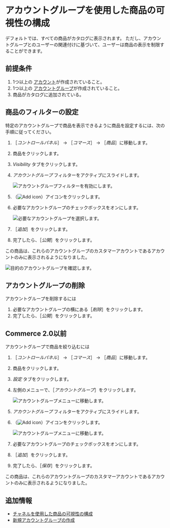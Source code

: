 # アカウントグループを使用した商品の可視性の構成

デフォルトでは、すべての商品がカタログに表示されます。 ただし、アカウントグループとのユーザーの関連付けに基づいて、ユーザーは商品の表示を制限することができます。

## 前提条件

1. 1つ以上の [アカウント](../../../users-and-accounts/account-management.md)が作成されていること。
1. 1つ以上の [アカウントグループ](../../../users-and-accounts/account-management/creating-a-new-account-group.md)が作成されていること。
1. 商品がカタログに追加されている。

## 商品のフィルターの設定

特定のアカウントグループで商品を表示できるように商品を設定するには、次の手順に従ってください。

1. ［_コントロールパネル_］ → ［_コマース_］ → ［_商品_］に移動します。
1. 商品をクリックします。
1. _Visibility_ タブをクリックします。
1. _アカウントグループ_ フィルターをアクティブにスライドします。

    ![アカウントグループフィルターを有効にします。](./configuring-product-visibility-using-account-groups/images/01.png)

1. （![Add icon](../../../images/icon-add.png)）アイコンをクリックします。
1. 必要なアカウントグループのチェックボックスをオンにします。

    ![必要なアカウントグループを選択します。](./configuring-product-visibility-using-account-groups/images/02.png)

1. ［_追加_］をクリックします。
1. 完了したら、［_公開_］をクリックします。

この商品は、これらのアカウントグループのカスタマーアカウントであるアカウントのみに表示されるようになりました。

![目的のアカウントグループを確認します。](./configuring-product-visibility-using-account-groups/images/03.png)

## アカウントグループの削除

アカウントグループを削除するには

1. 必要なアカウントグループの横にある［_削除_］をクリックします。
1. 完了したら、［_公開_］をクリックします。

## Commerce 2.0以前

アカウントグループで商品を絞り込むには

1. ［_コントロールパネル_］ → ［_コマース_］ → ［_商品_］に移動します。
1. 商品をクリックします。
1. _設定_ タブをクリックします。
1. 左側のメニューで、［_アカウントグループ_］をクリックします。

    ![アカウントグループメニューに移動します。](./configuring-product-visibility-using-account-groups/images/04.png)

1. _アカウントグループ_ フィルターをアクティブにスライドします。
1. （![Add icon](../../../images/icon-add.png)）アイコンをクリックします。

    ![アカウントグループメニューに移動します。](./configuring-product-visibility-using-account-groups/images/05.png)

1. 必要なアカウントグループのチェックボックスをオンにします。
1. ［_追加_］をクリックします。
1. 完了したら、［_保存_］をクリックします。

この商品は、これらのアカウントグループのカスタマーアカウントであるアカウントのみに表示されるようになりました。

## 追加情報

* [チャネルを使用した商品の可視性の構成](../../../starting-a-store/channels/configuring-product-visibility-using-channels.md)
* [新規アカウントグループの作成](../../../users-and-accounts/account-management/creating-a-new-account-group.md)
